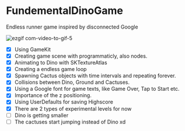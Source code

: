 # FundementalDinoGame
Endless runner game inspired by disconnected Google


![ezgif com-video-to-gif-5](https://user-images.githubusercontent.com/96667197/147396082-bfbc1adf-f211-4067-9ba2-70a6feb22974.gif)




- [x] Using GameKit
- [x] Creating game scene with programmaticly, also nodes.
- [x] Animating to Dino with SKTextureAtlas 
- [x] Creating a endless game loop
- [x] Spawning Cactus objects with time intervals and repeating forever.
- [x] Collisions between Dino, Ground and Cactuses.
- [x] Using a Google font for game texts, like Game Over, Tap to Start etc.
- [x] Importance of the z positioning.
- [x] Using UserDefaults for saving Highscore
- [x] There are 2 types of experimental levels for now
- [ ] Dino is getting smaller
- [ ] The cactuses start jumping instead of Dino xd
